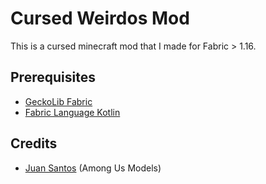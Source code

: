 # Cursed Weirdos Mod

This is a cursed minecraft mod that I made for Fabric > 1.16.

## Prerequisites

- [GeckoLib Fabric](https://www.curseforge.com/minecraft/mc-mods/geckolib-fabric)
- [Fabric Language Kotlin](https://modrinth.com/mod/fabric-language-kotlin)

## Credits

- [Juan Santos](https://twitter.com/JSilvers_) (Among Us Models)

